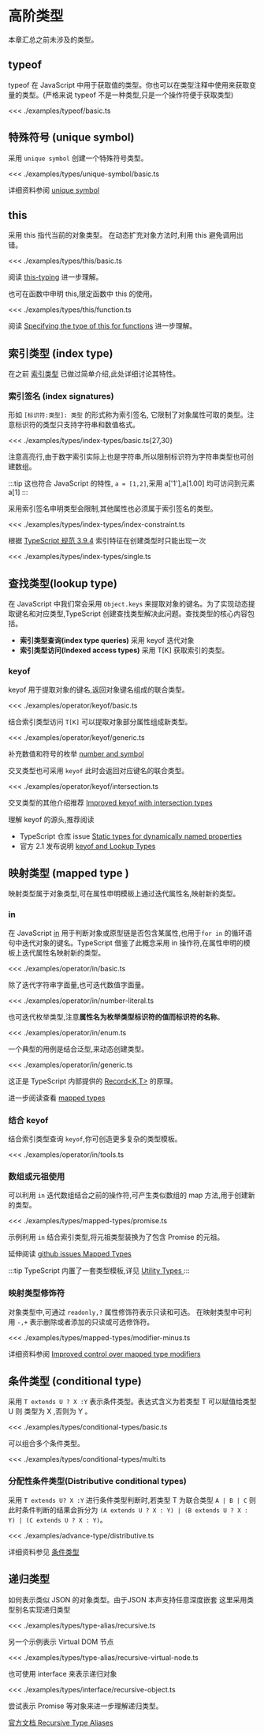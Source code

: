 # 高阶类型

本章汇总之前未涉及的类型。


## typeof
typeof 在 JavaScript 中用于获取值的类型。你也可以在类型注释中使用来获取变量的类型。(严格来说 typeof 不是一种类型,只是一个操作符便于获取类型)

<<< ./examples/typeof/basic.ts




## 特殊符号 (unique symbol)
采用 `unique symbol` 创建一个特殊符号类型。

<<< ./examples/types/unique-symbol/basic.ts

详细资料参阅 [unique symbol](https://www.typescriptlang.org/v2/docs/handbook/release-notes/overview.html#unique-symbol)

## this  
采用 this 指代当前的对象类型。
在动态扩充对象方法时,利用 this 避免调用出错。

<<< ./examples/types/this/basic.ts

阅读 [this-typing](https://www.typescriptlang.org/v2/docs/handbook/release-notes/overview.html#this-typing) 进一步理解。

也可在函数中申明 this,限定函数中 this 的使用。

<<< ./examples/types/this/function.ts

阅读 [Specifying the type of this for functions](https://www.typescriptlang.org/v2/docs/handbook/release-notes/overview.html#specifying-the-type-of-this-for-functions) 进一步理解。

## 索引类型 (index type)
在之前 [索引类型](./tutorial/3.2.builtin-literal-object.md#索引类型) 已做过简单介绍,此处详细讨论其特性。

### 索引签名 (index signatures)

形如 `[标识符:类型]: 类型` 的形式称为索引签名,
它限制了对象属性可取的类型。注意标识符的类型只支持字符串和数值格式。

<<< ./examples/types/index-types/basic.ts{27,30}

注意高亮行,由于数字索引实际上也是字符串,所以限制标识符为字符串类型也可创建数组。

:::tip
这也符合 JavaScript 的特性, `a = [1,2]`,采用 a['1'],a[1.00] 均可访问到元素 a[1]
:::

采用索引签名申明类型会限制,其他属性也必须属于索引签名的类型。

<<< ./examples/types/index-types/index-constraint.ts

根据 [TypeScript 规范 3.9.4](https://github.com/microsoft/TypeScript/blob/master/doc/spec.md#394-index-signatures) 索引特征在创建类型时只能出现一次

<<< ./examples/types/index-types/single.ts


## 查找类型(lookup type)
在 JavaScript 中我们常会采用 `Object.keys` 来提取对象的键名。为了实现动态提取键名和对应类型,TypeScript 创建查找类型解决此问题。查找类型的核心内容包括。

* **索引类型查询(index type queries)** 采用 keyof 迭代对象
* **索引类型访问(Indexed access types)** 采用 T[K] 获取索引的类型。

### keyof
keyof 用于提取对象的键名,返回对象键名组成的联合类型。

<<< ./examples/operator/keyof/basic.ts

结合索引类型访问 `T[K]` 可以提取对象部分属性组成新类型。

<<< ./examples/operator/keyof/generic.ts

<!-- TODO: 补充此处讲解 -->
补充数值和符号的枚举 [number and symbol](https://www.typescriptlang.org/v2/docs/handbook/release-notes/overview.html#support-number-and-symbol-named-properties-with-keyof-and-mapped-types)

交叉类型也可采用 `keyof` 此时会返回对应键名的联合类型。

<<< ./examples/operator/keyof/intersection.ts

交叉类型的其他介绍推荐 [Improved keyof with intersection types](https://www.typescriptlang.org/v2/docs/handbook/release-notes/overview.html#improved-keyof-with-intersection-types)

理解 keyof 的源头,推荐阅读 
* TypeScript 仓库 issue [Static types for dynamically named properties ](https://github.com/microsoft/TypeScript/pull/11929)
* 官方 2.1 发布说明 [keyof and Lookup Types](https://www.typescriptlang.org/v2/docs/handbook/release-notes/overview.html#keyof-and-lookup-types)


## 映射类型 (mapped type )
映射类型属于对象类型,可在属性申明模板上通过迭代属性名,映射新的类型。

### in
在 JavaScript [in](https://developer.mozilla.org/zh-CN/docs/Web/JavaScript/Guide/Expressions_and_Operators#in) 用于判断对象或原型链是否包含某属性,也用于`for in` 的循环语句中迭代对象的键名。TypeScript 借鉴了此概念采用 in 操作符,在属性申明的模板上迭代属性名映射新的类型。

<<< ./examples/operator/in/basic.ts

除了迭代字符串字面量,也可迭代数值字面量。

<<< ./examples/operator/in/number-literal.ts

也可迭代枚举类型,注意**属性名为枚举类型标识符的值而标识符的名称**。

<<< ./examples/operator/in/enum.ts

一个典型的用例是结合泛型,来动态创建类型。

<<< ./examples/operator/in/generic.ts

这正是 TypeScript 内部提供的 [Record<K,T>](https://www.typescriptlang.org/docs/handbook/utility-types.html#recordkt) 的原理。

进一步阅读查看 [mapped types](https://www.typescriptlang.org/v2/docs/handbook/release-notes/overview.html#mapped-types)

### 结合 keyof
结合索引类型查询 `keyof`,你可创造更多复杂的类型模板。

<<< ./examples/operator/in/tools.ts


### 数组或元祖使用
可以利用 `in` 迭代数组结合之前的操作符,可产生类似数组的 map 方法,用于创建新的类型。

<<< ./examples/types/mapped-types/promise.ts

示例利用 `in` 结合索引类型,将元祖类型装换为了包含 Promise 的元祖。

延伸阅读 [github issues Mapped Types](https://github.com/Microsoft/TypeScript/pull/12114) 

:::tip
TypeScript 内置了一套类型模板,详见 [Utility Types
](https://www.typescriptlang.org/docs/handbook/utility-types.html)
:::

### 映射类型修饰符
对象类型中,可通过 `readonly,?` 属性修饰符表示只读和可选。
在映射类型中可利用 `-,+` 表示删除或者添加的只读或可选修饰符。

<<< ./examples/types/mapped-types/modifier-minus.ts

详细资料参阅 [Improved control over mapped type modifiers](https://www.typescriptlang.org/v2/docs/handbook/release-notes/overview.html#improved-control-over-mapped-type-modifiers)

## 条件类型 (conditional type)
采用 `T extends U ? X :Y` 表示条件类型。表达式含义为若类型 T 可以赋值给类型 U 则
类型为 X ,否则为 Y 。

<<< ./examples/types/conditional-types/basic.ts

可以组合多个条件类型。

<<< ./examples/types/conditional-types/multi.ts

### 分配性条件类型(Distributive conditional types)
采用 `T extends U? X :Y` 进行条件类型判断时,若类型 T 为联合类型 `A | B | C` 则此时条件判断的结果会拆分为  `(A extends U ? X : Y) | (B extends U ? X : Y) | (C extends U ? X : Y)`。

<<< ./examples/advance-type/distributive.ts


详细资料参见 [条件类型](https://www.typescriptlang.org/v2/docs/handbook/release-notes/overview.html#conditional-types)


## 递归类型
如何表示类似 JSON 的对象类型。由于JSON 本声支持任意深度嵌套
这里采用类型别名实现递归类型

<<< ./examples/types/type-alias/recursive.ts

另一个示例表示 Virtual DOM 节点

<<< ./examples/types/type-alias/recursive-virtual-node.ts

也可使用 interface 来表示递归对象

<<< ./examples/types/interface/recursive-object.ts

尝试表示 Promise 等对象来进一步理解递归类型。

[官方文档 Recursive Type Aliases](https://www.typescriptlang.org/docs/handbook/release-notes/overview.html#more-recursive-type-aliases)